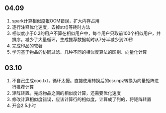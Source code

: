 ## 04.09

1. spark计算相似度报OOM错误，扩大内存占用
2. 逐行注释优化速度，去掉str()等耗时方法
3. 相似度小于0.2的用户不算在相似用户中，每个用户只取前100个相似用户，并排序。减少了大量循环，生成推荐数据耗时从7分半减少到20秒
4. 完成印品的软著
5. 学习基于物品的协同过滤、几种不同的相似度算法的区别、向量化计算

## 03.10

1. 不自己生成coo.txt，循环太慢。直接使用转换后的csr.npz转换为向量矩阵进行推荐计算
2. 矩阵转置。完成物品之间的相似度计算，还需要优化速度
3. 修改计算相似度错误，应该计算行的相似度，计算成了列的，将矩阵转置
4. 开会2.5小时

